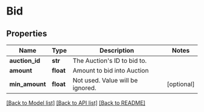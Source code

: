 # Bid

## Properties
Name | Type | Description | Notes
------------ | ------------- | ------------- | -------------
**auction_id** | **str** | The Auction&#39;s ID to bid to. | 
**amount** | **float** | Amount to bid into Auction | 
**min_amount** | **float** | Not used. Value will be ignored. | [optional] 

[[Back to Model list]](../README.md#documentation-for-models) [[Back to API list]](../README.md#documentation-for-api-endpoints) [[Back to README]](../README.md)


